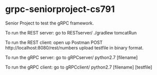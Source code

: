 # grpc-seniorproject-cs791

Senior Project to test the gRPC framework.

To run the REST server:
go to RESTserver/
./gradlew tomcatRun

To run the REST client:
open up Postman
POST http://localhost:8080/rest/numbers
upload testfile in binary format.

To run the gRPC server:
go to gRPCserver/
python2.7 [filename]

To run the gRPC client:
go to gRPCclient/
python2.7 [filename] [testfile]


